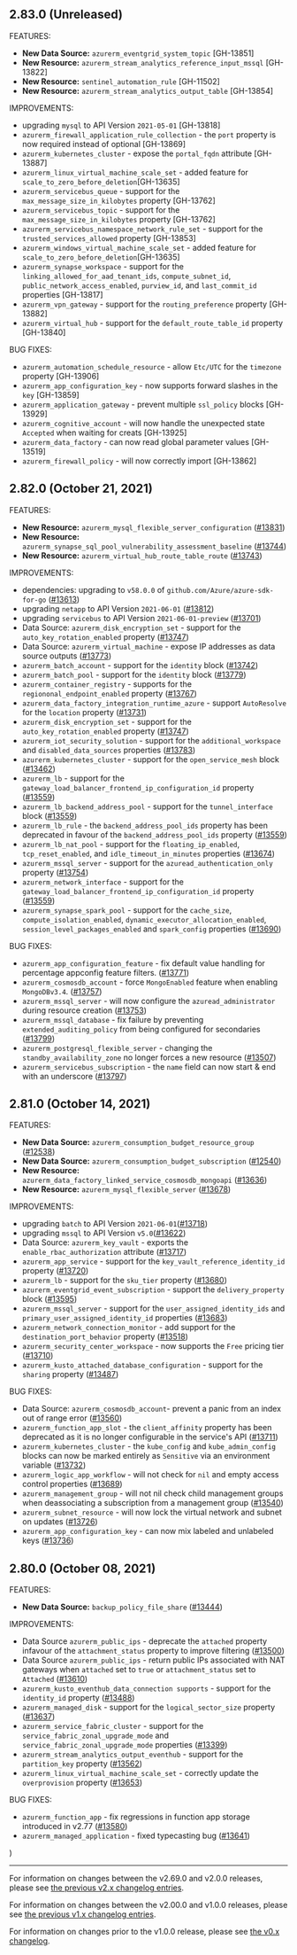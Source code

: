 ## 2.83.0 (Unreleased)

FEATURES:

* **New Data Source:** `azurerm_eventgrid_system_topic` [GH-13851]
* **New Resource:** `azurerm_stream_analytics_reference_input_mssql` [GH-13822]
* **New Resource:** `sentinel_automation_rule` [GH-11502]
* **New Resource:** `azurerm_stream_analytics_output_table` [GH-13854]

IMPROVEMENTS:

* upgrading `mysql` to API Version `2021-05-01` [GH-13818]
* `azurerm_firewall_application_rule_collection` - the `port` property is now required instead of optional [GH-13869]
* `azurerm_kubernetes_cluster` - expose the `portal_fqdn` attribute [GH-13887]
* `azurerm_linux_virtual_machine_scale_set` - added feature for `scale_to_zero_before_deletion`[GH-13635]
* `azurerm_servicebus_queue` - support for the `max_message_size_in_kilobytes` property [GH-13762]
* `azurerm_servicebus_topic` - support for the `max_message_size_in_kilobytes` property [GH-13762]
* `azurerm_servicebus_namespace_network_rule_set` - support for the `trusted_services_allowed` property [GH-13853]
* `azurerm_windows_virtual_machine_scale_set` - added feature for `scale_to_zero_before_deletion`[GH-13635]
* `azurerm_synapse_workspace` - support for the `linking_allowed_for_aad_tenant_ids`, `compute_subnet_id`, `public_network_access_enabled`, `purview_id`, and `last_commit_id` properties  [GH-13817]
* `azurerm_vpn_gateway` - support for the `routing_preference` property [GH-13882]
* `azurerm_virtual_hub` - support for the `default_route_table_id` property [GH-13840]

BUG FIXES:

* `azurerm_automation_schedule_resource` - allow `Etc/UTC` for the `timezone` property [GH-13906]
* `azurerm_app_configuration_key` - now supports forward slashes in the `key` [GH-13859]
* `azurerm_application_gateway` - prevent multiple `ssl_policy` blocks [GH-13929]
* `azurerm_cognitive_account` - will now handle the unexpected state `Accepted` when waiting for creats [GH-13925]
* `azurerm_data_factory` - can now read global parameter values [GH-13519]
* `azurerm_firewall_policy` - will now correctly import [GH-13862]

## 2.82.0 (October 21, 2021)

FEATURES: 

* **New Resource:** `azurerm_mysql_flexible_server_configuration` ([#13831](https://github.com/hashicorp/terraform-provider-azurerm/issues/13831))
* **New Resource:** `azurerm_synapse_sql_pool_vulnerability_assessment_baseline` ([#13744](https://github.com/hashicorp/terraform-provider-azurerm/issues/13744))
* **New Resource:** `azurerm_virtual_hub_route_table_route` ([#13743](https://github.com/hashicorp/terraform-provider-azurerm/issues/13743))

IMPROVEMENTS:

* dependencies: upgrading to `v58.0.0` of `github.com/Azure/azure-sdk-for-go` ([#13613](https://github.com/hashicorp/terraform-provider-azurerm/issues/13613))
* upgrading `netapp` to API Version `2021-06-01` ([#13812](https://github.com/hashicorp/terraform-provider-azurerm/issues/13812))
* upgrading `servicebus` to API Version `2021-06-01-preview` ([#13701](https://github.com/hashicorp/terraform-provider-azurerm/issues/13701))
* Data Source: `azurerm_disk_encryption_set` - support for the `auto_key_rotation_enabled` property ([#13747](https://github.com/hashicorp/terraform-provider-azurerm/issues/13747))
* Data Source: `azurerm_virtual_machine` - expose IP addresses as data source outputs ([#13773](https://github.com/hashicorp/terraform-provider-azurerm/issues/13773))
* `azurerm_batch_account` - support for the `identity` block ([#13742](https://github.com/hashicorp/terraform-provider-azurerm/issues/13742))
* `azurerm_batch_pool` - support for the `identity` block ([#13779](https://github.com/hashicorp/terraform-provider-azurerm/issues/13779))
* `azurerm_container_registry` - supports for the `regiononal_endpoint_enabled` property ([#13767](https://github.com/hashicorp/terraform-provider-azurerm/issues/13767))
* `azurerm_data_factory_integration_runtime_azure` - support `AutoResolve` for the `location` property ([#13731](https://github.com/hashicorp/terraform-provider-azurerm/issues/13731))
* `azurerm_disk_encryption_set` - support for the `auto_key_rotation_enabled` property ([#13747](https://github.com/hashicorp/terraform-provider-azurerm/issues/13747))
* `azurerm_iot_security_solution` - support for the `additional_workspace` and `disabled_data_sources` properties ([#13783](https://github.com/hashicorp/terraform-provider-azurerm/issues/13783))
* `azurerm_kubernetes_cluster` - support for the `open_service_mesh` block ([#13462](https://github.com/hashicorp/terraform-provider-azurerm/issues/13462))
* `azurerm_lb` - support for the `gateway_load_balancer_frontend_ip_configuration_id` property ([#13559](https://github.com/hashicorp/terraform-provider-azurerm/issues/13559))
* `azurerm_lb_backend_address_pool` - support for the `tunnel_interface` block ([#13559](https://github.com/hashicorp/terraform-provider-azurerm/issues/13559))
* `azurerm_lb_rule` - the `backend_address_pool_ids` property has been deprecated in favour of the `backend_address_pool_ids` property ([#13559](https://github.com/hashicorp/terraform-provider-azurerm/issues/13559))
* `azurerm_lb_nat_pool` - support for the `floating_ip_enabled`, `tcp_reset_enabled`, and `idle_timeout_in_minutes` properties ([#13674](https://github.com/hashicorp/terraform-provider-azurerm/issues/13674))
* `azurerm_mssql_server` - support for the `azuread_authentication_only` property ([#13754](https://github.com/hashicorp/terraform-provider-azurerm/issues/13754))
* `azurerm_network_interface` - support for the `gateway_load_balancer_frontend_ip_configuration_id` property ([#13559](https://github.com/hashicorp/terraform-provider-azurerm/issues/13559))
* `azurerm_synapse_spark_pool` - support for the `cache_size`, `compute_isolation_enabled`, `dynamic_executor_allocation_enabled`, `session_level_packages_enabled` and `spark_config` properties ([#13690](https://github.com/hashicorp/terraform-provider-azurerm/issues/13690))

BUG FIXES:

* `azurerm_app_configuration_feature` - fix default value handling for percentage appconfig feature filters. ([#13771](https://github.com/hashicorp/terraform-provider-azurerm/issues/13771))
* `azurerm_cosmosdb_account` - force `MongoEnabled` feature when enabling `MongoDBv3.4`. ([#13757](https://github.com/hashicorp/terraform-provider-azurerm/issues/13757))
* `azurerm_mssql_server` - will now configure the `azuread_administrator` during resource creation ([#13753](https://github.com/hashicorp/terraform-provider-azurerm/issues/13753))
* `azurerm_mssql_database` - fix failure by preventing `extended_auditing_policy` from being configured for secondaries ([#13799](https://github.com/hashicorp/terraform-provider-azurerm/issues/13799))
* `azurerm_postgresql_flexible_server` - changing the `standby_availability_zone` no longer forces a new resource ([#13507](https://github.com/hashicorp/terraform-provider-azurerm/issues/13507))
* `azurerm_servicebus_subscription` - the `name` field can now start & end with an underscore ([#13797](https://github.com/hashicorp/terraform-provider-azurerm/issues/13797))

## 2.81.0 (October 14, 2021)

FEATURES: 

* **New Data Source:** `azurerm_consumption_budget_resource_group` ([#12538](https://github.com/hashicorp/terraform-provider-azurerm/issues/12538))
* **New Data Source:** `azurerm_consumption_budget_subscription` ([#12540](https://github.com/hashicorp/terraform-provider-azurerm/issues/12540))
* **New Resource:** `azurerm_data_factory_linked_service_cosmosdb_mongoapi` ([#13636](https://github.com/hashicorp/terraform-provider-azurerm/issues/13636))
* **New Resource:** `azurerm_mysql_flexible_server` ([#13678](https://github.com/hashicorp/terraform-provider-azurerm/issues/13678))

IMPROVEMENTS:

* upgrading `batch` to API Version `2021-06-01`([#13718](https://github.com/hashicorp/terraform-provider-azurerm/issues/13718))
* upgrading `mssql` to API Version `v5.0`([#13622](https://github.com/hashicorp/terraform-provider-azurerm/issues/13622))
* Data Source: `azurerm_key_vault` - exports the `enable_rbac_authorization` attribute ([#13717](https://github.com/hashicorp/terraform-provider-azurerm/issues/13717))
* `azurerm_app_service` - support for the `key_vault_reference_identity_id` property ([#13720](https://github.com/hashicorp/terraform-provider-azurerm/issues/13720))
* `azurerm_lb` - support for the `sku_tier` property ([#13680](https://github.com/hashicorp/terraform-provider-azurerm/issues/13680))
* `azurerm_eventgrid_event_subscription` - support the `delivery_property` block ([#13595](https://github.com/hashicorp/terraform-provider-azurerm/issues/13595))
* `azurerm_mssql_server` - support for the `user_assigned_identity_ids` and `primary_user_assigned_identity_id` properties ([#13683](https://github.com/hashicorp/terraform-provider-azurerm/issues/13683))
* `azurerm_network_connection_monitor` - add support for the `destination_port_behavior` property ([#13518](https://github.com/hashicorp/terraform-provider-azurerm/issues/13518))
* `azurerm_security_center_workspace` - now supports the `Free` pricing tier ([#13710](https://github.com/hashicorp/terraform-provider-azurerm/issues/13710))
* `azurerm_kusto_attached_database_configuration` - support for the `sharing` property ([#13487](https://github.com/hashicorp/terraform-provider-azurerm/issues/13487))

BUG FIXES:

* Data Source: `azurerm_cosmosdb_account`- prevent a panic from an index out of range error ([#13560](https://github.com/hashicorp/terraform-provider-azurerm/issues/13560))
* `azurerm_function_app_slot` - the `client_affinity` property has been deprecated as it is no longer configurable in the service's API ([#13711](https://github.com/hashicorp/terraform-provider-azurerm/issues/13711))
* `azurerm_kubernetes_cluster` - the `kube_config` and `kube_admin_config` blocks can now be marked entirely as `Sensitive` via an environment variable ([#13732](https://github.com/hashicorp/terraform-provider-azurerm/issues/13732))
* `azurerm_logic_app_workflow` - will not check for `nil` and empty access control properties ([#13689](https://github.com/hashicorp/terraform-provider-azurerm/issues/13689))
* `azurerm_management_group` - will not nil check child management groups when deassociating a subscription from a management group ([#13540](https://github.com/hashicorp/terraform-provider-azurerm/issues/13540))
* `azurerm_subnet_resource` - will now lock the virtual network and subnet on updates ([#13726](https://github.com/hashicorp/terraform-provider-azurerm/issues/13726))
* `azurerm_app_configuration_key` - can now mix labeled and unlabeled keys ([#13736](https://github.com/hashicorp/terraform-provider-azurerm/issues/13736))
 
## 2.80.0 (October 08, 2021)

FEATURES: 

* **New Data Source:** `backup_policy_file_share` ([#13444](https://github.com/hashicorp/terraform-provider-azurerm/issues/13444))

IMPROVEMENTS:

* Data Source `azurerm_public_ips` - deprecate the `attached` property infavour of the `attachment_status` property to improve filtering ([#13500](https://github.com/hashicorp/terraform-provider-azurerm/issues/13500))
* Data Source `azurerm_public_ips` - return public IPs associated with NAT gateways when `attached` set to `true` or `attachment_status` set to `Attached` ([#13610](https://github.com/hashicorp/terraform-provider-azurerm/issues/13610))
* `azurerm_kusto_eventhub_data_connection supports` - support for the `identity_id` property ([#13488](https://github.com/hashicorp/terraform-provider-azurerm/issues/13488))
* `azurerm_managed_disk` - support for the `logical_sector_size` property ([#13637](https://github.com/hashicorp/terraform-provider-azurerm/issues/13637))
* `azurerm_service_fabric_cluster` - support for the `service_fabric_zonal_upgrade_mode` and `service_fabric_zonal_upgrade_mode` properties ([#13399](https://github.com/hashicorp/terraform-provider-azurerm/issues/13399))
* `azurerm_stream_analytics_output_eventhub` - support for the `partition_key` property ([#13562](https://github.com/hashicorp/terraform-provider-azurerm/issues/13562))
* `azurerm_linux_virtual_machine_scale_set` - correctly update the `overprovision` property ([#13653](https://github.com/hashicorp/terraform-provider-azurerm/issues/13653))

BUG FIXES:

* `azurerm_function_app` - fix regressions in function app storage introduced in v2.77 ([#13580](https://github.com/hashicorp/terraform-provider-azurerm/issues/13580))
* `azurerm_managed_application` - fixed typecasting bug ([#13641](https://github.com/hashicorp/terraform-provider-azurerm/issues/13641))

)

---

For information on changes between the v2.69.0 and v2.0.0 releases, please see [the previous v2.x changelog entries](https://github.com/hashicorp/terraform-provider-azurerm/blob/main/CHANGELOG-v2.md).

For information on changes between the v2.00.0 and v1.0.0 releases, please see [the previous v1.x changelog entries](https://github.com/hashicorp/terraform-provider-azurerm/blob/main/CHANGELOG-v1.md).

For information on changes prior to the v1.0.0 release, please see [the v0.x changelog](https://github.com/hashicorp/terraform-provider-azurerm/blob/main/CHANGELOG-v0.md).
